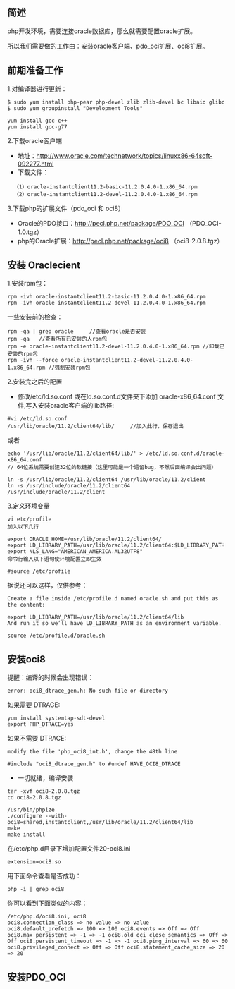 
## 简述

php开发环境，需要连接oracle数据库，那么就需要配置oracle扩展。

所以我们需要做的工作由：安装oracle客户端、pdo_oci扩展、oci8扩展。

## 前期准备工作

1.对编译器进行更新：
```
$ sudo yum install php-pear php-devel zlib zlib-devel bc libaio glibc
$ sudo yum groupinstall "Development Tools"

yum install gcc-c++
yum install gcc-g77
```

2.下载oracle客户端

* 地址：http://www.oracle.com/technetwork/topics/linuxx86-64soft-092277.html 
* 下载文件：
```
  （1）oracle-instantclient11.2-basic-11.2.0.4.0-1.x86_64.rpm
  （2）oracle-instantclient11.2-devel-11.2.0.4.0-1.x86_64.rpm
```

3.下载php的扩展文件（pdo_oci 和 oci8）

* Oracle的PDO接口：http://pecl.php.net/package/PDO_OCI  （PDO_OCI-1.0.tgz）
* php的Oracle扩展：http://pecl.php.net/package/oci8  （oci8-2.0.8.tgz）

## 安装 Oraclecient

1.安装rpm包：
```
rpm -ivh oracle-instantclient11.2-basic-11.2.0.4.0-1.x86_64.rpm
rpm -ivh oracle-instantclient11.2-devel-11.2.0.4.0-1.x86_64.rpm
```
一些安装前的检查：
```
rpm -qa | grep oracle     //查看oracle是否安装  
rpm -qa   //查看所有已安装的人rpm包  
rpm -e oracle-instantclient11.2-devel-11.2.0.4.0-1.x86_64.rpm //卸载已安装的rpm包  
rpm -ivh --force oracle-instantclient11.2-devel-11.2.0.4.0-1.x86_64.rpm //强制安装rpm包
```

2.安装完之后的配置

* 修改/etc/ld.so.conf  或在ld.so.conf.d文件夹下添加 oracle-x86_64.conf 文件,写入安装oracle客户端的lib路径:
```
#vi /etc/ld.so.conf  
/usr/lib/oracle/11.2/client64/lib/     //加入此行，保存退出
```

或者  
```
echo '/usr/lib/oracle/11.2/client64/lib/' > /etc/ld.so.conf.d/oracle-x86_64.conf
// 64位系统需要创建32位的软链接（这里可能是一个遗留bug，不然后面编译会出问题）
```

```
ln -s /usr/lib/oracle/11.2/client64 /usr/lib/oracle/11.2/client  
ln -s /usr/include/oracle/11.2/client64 /usr/include/oracle/11.2/client
```

3.定义环境变量
```
vi etc/profile
加入以下几行

export ORACLE_HOME=/usr/lib/oracle/11.2/client64/  
export LD_LIBRARY_PATH=/usr/lib/oracle/11.2/client64:$LD_LIBRARY_PATH  
export NLS_LANG="AMERICAN_AMERICA.AL32UTF8"
命令行输入以下语句使环境配置立即生效

#source /etc/profile
```

据说还可以这样，仅供参考：
```
Create a file inside /etc/profile.d named oracle.sh and put this as the content:

export LD_LIBRARY_PATH=/usr/lib/oracle/11.2/client64/lib
And run it so we’ll have LD_LIBRARY_PATH as an environment variable.

source /etc/profile.d/oracle.sh
```

## 安装oci8

提醒：编译的时候会出现错误：
```
error: oci8_dtrace_gen.h: No such file or directory
```
如果需要 DTRACE:
```
yum install systemtap-sdt-devel
export PHP_DTRACE=yes
```
如果不需要 DTRACE:
```
modify the file 'php_oci8_int.h', change the 48th line 

#include "oci8_dtrace_gen.h" to #undef HAVE_OCI8_DTRACE
```

* 一切就绪，编译安装
```
tar -xvf oci8-2.0.8.tgz  
cd oci8-2.0.8.tgz

/usr/bin/phpize
./configure --with-oci8=shared,instantclient,/usr/lib/oracle/11.2/client64/lib
make
make install
```
在/etc/php.d目录下增加配置文件20-oci8.ini
```
extension=oci8.so
```
用下面命令查看是否成功：
```
php -i | grep oci8
```
你可以看到下面类似的内容：
```
/etc/php.d/oci8.ini, oci8
oci8.connection_class => no value => no value
oci8.default_prefetch => 100 => 100 oci8.events => Off => Off oci8.max_persistent => -1 => -1 oci8.old_oci_close_semantics => Off => Off oci8.persistent_timeout => -1 => -1 oci8.ping_interval => 60 => 60 oci8.privileged_connect => Off => Off oci8.statement_cache_size => 20 => 20
```

## 安装PDO_OCI
